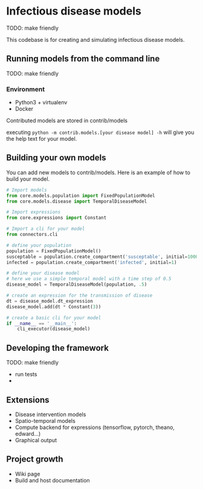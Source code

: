 # Infectious disease models

TODO: make friendly

This codebase is for creating and simulating infectious disease models.

## Running models from the command line

TODO: make friendly

### Environment

* Python3 + virtualenv
* Docker

Contributed models are stored in contrib/models

executing `python -m contrib.models.[your disease model] -h` will give you the
help text for your model.

## Building your own models

You can add new models to contrib/models. Here is an example of how to build
your model.

```python
# Import models
from core.models.population import FixedPopulationModel
from core.models.disease import TemporalDiseaseModel

# Import expressions
from core.expressions import Constant

# Import a cli for your model
from connectors.cli

# define your population
population = FixedPopulationModel()
susceptable = population.create_compartment('susceptable', initial=1000)
infected = population.create_compartment('infected', initial=1)

# define your disease model
# here we use a simple temporal model with a time step of 0.5
disease_model = TemporalDiseaseModel(population, .5)

# create an expression for the transmission of disease
dt = disease_model.dt_expression
disease_model.add(dt * Constant(3))

# create a basic cli for your model
if __name__ == '__main__':
    cli_executor(disease_model)
```

## Developing the framework

TODO: make friendly

* run tests
* 

## Extensions

 * Disease intervention models
 * Spatio-temporal models
 * Compute backend for expressions (tensorflow, pytorch, theano, edward...)
 * Graphical output

## Project growth

 * Wiki page
 * Build and host documentation
